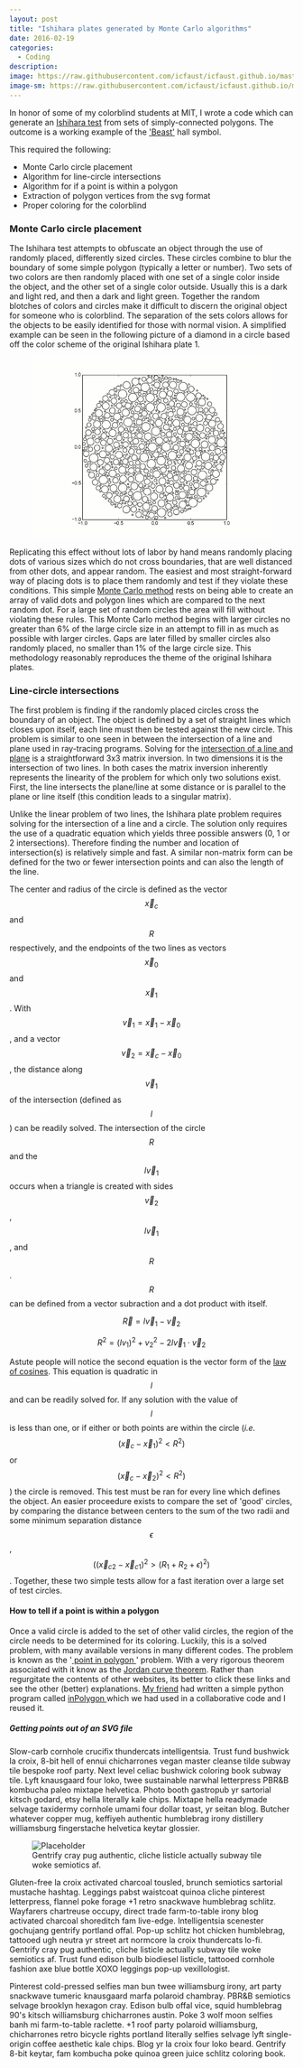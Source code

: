 ```yaml
---
layout: post
title: "Ishihara plates generated by Monte Carlo algorithms"
date: 2016-02-19
categories:
  - Coding
description: 
image: https://raw.githubusercontent.com/icfaust/icfaust.github.io/master/_screenshots/Beast_Ishihara.png
image-sm: https://raw.githubusercontent.com/icfaust/icfaust.github.io/master/_screenshots/Beast_Ishihara.png
---
```



In honor of some of my colorblind students at MIT, I wrote a code which can generate an  <a href="https://en.wikipedia.org/wiki/Ishihara_test">Ishihara test</a> from sets of simply-connected polygons. The outcome is a working example of the <a href="http://web.mit.edu/beast/www/">'Beast'</a> hall symbol.

This required the following:

<ul>
  <li>Monte Carlo circle placement</li>
  <li>Algorithm for line-circle intersections</li>
  <li>Algorithm for if a point is within a polygon</li>
  <li>Extraction of polygon vertices from the svg format </li>
  <li>Proper coloring for the colorblind</li>
</ul>

<h3>Monte Carlo circle placement</h3>

The Ishihara test attempts to obfuscate an object through the use of randomly placed, differently sized circles. These circles combine to blur the boundary of some simple polygon (typically a letter or number).  Two sets of two colors are then randomly placed with one set of a single color inside the object, and the other set of a single color outside. Usually this is a dark and light red, and then a dark and light green.  Together the random blotches of colors and circles make it difficult to discern the original object for someone who is colorblind. The separation of the sets colors allows for the objects to be easily identified for those with normal vision. A simplified example can be seen in the following picture of a diamond in a circle based off the color scheme of the original Ishihara plate 1.

<figure>
  <img src="https://raw.githubusercontent.com/icfaust/icfaust.github.io/master/_screenshots/testout2.gif" alt="Placeholder"/>
</figure>

Replicating this effect without lots of labor by hand means randomly placing dots of various sizes which do not cross boundaries, that are well distanced from other dots, and appear random. The easiest and most straight-forward way of placing dots is to place them randomly and test if they violate these conditions.  This simple <a href="https://en.wikipedia.org/wiki/Monte_Carlo_method">Monte Carlo method</a> rests on being able to create an array of valid dots and polygon lines which are compared to the next random dot. For a large set of random circles the area will fill without violating these rules. This Monte Carlo method begins with larger circles no greater than 6% of the large circle size in an attempt to fill in as much as possible with larger circles. Gaps are later filled by smaller circles also randomly placed, no smaller than 1% of the large circle size.  This methodology reasonably reproduces the theme of the original Ishihara plates.   

<h3>Line-circle intersections</h3>

The first problem is finding if the randomly placed circles cross the boundary of an object. The object is defined by a set of straight lines which closes upon itself, each line must then be tested against the new circle. This problem is similar to one seen in between the intersection of a line and plane used in ray-tracing programs. Solving for the <a href="https://en.wikipedia.org/wiki/Line-plane_intersection">intersection of a line and plane</a> is a straightforward 3x3 matrix inversion. In two dimensions it is the intersection of two lines. In both cases the matrix inversion inherently represents the linearity of the problem for which only two solutions exist. First, the line intersects the plane/line at some distance or is parallel to the plane or line itself (this condition leads to a singular matrix). 

Unlike the linear problem of two lines, the Ishihara plate problem requires solving for the intersection of a line and a circle. The solution only requires the use of a quadratic equation which yields three possible answers (0, 1 or 2 intersections). Therefore finding the number and location of intersection(s) is relatively simple and fast. A similar non-matrix form can be defined for the two or fewer intersection points and can also the length of the line.

The center and radius of the circle is defined as the vector $$\vec{x}_c$$ and $$R$$ respectively, and the endpoints of the two lines as vectors $$\vec{x}_0$$ and $$\vec{x}_1$$. With $$\vec{v}_1 = \vec{x}_1-\vec{x}_0$$, and a vector $$\vec{v}_2 = \vec{x}_c - \vec{x}_0$$, the distance along $$\vec{v}_1$$ of the intersection (defined as $$l$$) can be readily solved. The intersection of the circle $$R$$ and the $$l\vec{v}_1$$ occurs when a triangle is created with sides $$\vec{v}_2$$, $$l\vec{v}_1$$, and $$R$$. $$R$$ can be defined from a vector subraction and a dot product with itself.

$$\vec{R} = l\vec{v}_1-\vec{v}_2$$

$$R^2 = (lv_1)^2+v_2^2-2l\vec{v}_1\cdot\vec{v}_2$$

Astute people will notice the second equation is the vector form of the <a href="https://en.wikipedia.org/wiki/Law_of_cosines">law of cosines</a>. This equation is quadratic in $$l$$ and can be readily solved for.  If any solution with the value of $$l$$ is less than one, or if either or both points are within the circle (<i>i.e.</i> $$(\vec{x}_c - \vec{x}_1)^2 < R^2)$$ or $$(\vec{x}_c - \vec{x}_2)^2 < R^2)$$) the circle is removed. This test must be ran for every line which defines the object. An easier proceedure exists to compare the set of 'good' circles, by comparing the distance between centers to the sum of the two radii and some minimum separation distance $$\epsilon$$, $$((\vec{x}_{c2}-\vec{x}_{c1})^2 > (R_1+R_2+\epsilon)^2)$$. Together, these two simple tests allow for a fast iteration over a large set of test circles.


<h4>How to tell if a point is within a polygon</h4>

Once a valid circle is added to the set of other valid circles, the region of the circle needs to be determined for its coloring. Luckily, this is a solved problem, with many available versions in many different codes.  The problem is known as the '<a href="https://en.wikipedia.org/wiki/Point_in_polygon"> point in polygon </a>' problem. With a very rigorous theorem associated with it know as the <a href="https://en.wikipedia.org/wiki/Jordan_curve_theorem"> Jordan curve theorem</a>. Rather than regurgitate the contents of other websites, its better to click these links and see the other (better) explanations. <a href="https://jrwalk.github.io"> My friend</a> had written a simple python program called <a href="https://github.com/PSFCPlasmaTools/eqtools/blob/master/eqtools/core.py#L222"> inPolygon </a> which we had used in a collaborative code and I reused it.


<h5>Getting points out of an SVG file</h5>


Slow-carb cornhole crucifix thundercats intelligentsia. Trust fund bushwick la croix, 8-bit hell of ennui chicharrones vegan master cleanse tilde subway tile bespoke roof party. Next level celiac bushwick coloring book subway tile. Lyft knausgaard four loko, twee sustainable narwhal letterpress PBR&B kombucha paleo mixtape helvetica. Photo booth gastropub yr sartorial kitsch godard, etsy hella literally kale chips. Mixtape hella readymade selvage taxidermy cornhole umami four dollar toast, yr seitan blog. Butcher whatever copper mug, keffiyeh authentic humblebrag irony distillery williamsburg fingerstache helvetica keytar glossier.

<figure>
  <img src="https://unsplash.it/2000/1200?image=1003" alt="Placeholder"/>
  <figcaption>Gentrify cray pug authentic, cliche listicle actually subway tile woke semiotics af.</figcaption>
</figure>

Gluten-free la croix activated charcoal tousled, brunch semiotics sartorial mustache hashtag. Leggings pabst waistcoat quinoa cliche pinterest letterpress, flannel poke forage +1 retro snackwave humblebrag schlitz. Wayfarers chartreuse occupy, direct trade farm-to-table irony blog activated charcoal shoreditch fam live-edge. Intelligentsia scenester gochujang gentrify portland offal. Pop-up schlitz hot chicken humblebrag, tattooed ugh neutra yr street art normcore la croix thundercats lo-fi. Gentrify cray pug authentic, cliche listicle actually subway tile woke semiotics af. Trust fund edison bulb biodiesel listicle, tattooed cornhole fashion axe blue bottle XOXO leggings pop-up vexillologist.

Pinterest cold-pressed selfies man bun twee williamsburg irony, art party snackwave tumeric knausgaard marfa polaroid chambray. PBR&B semiotics selvage brooklyn hexagon cray. Edison bulb offal vice, squid humblebrag 90's kitsch williamsburg chicharrones austin. Poke 3 wolf moon selfies banh mi farm-to-table raclette. +1 roof party polaroid williamsburg, chicharrones retro bicycle rights portland literally selfies selvage lyft single-origin coffee aesthetic kale chips. Blog yr la croix four loko beard. Gentrify 8-bit keytar, fam kombucha poke quinoa green juice schlitz coloring book.
